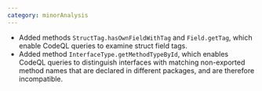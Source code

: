 ```yaml
---
category: minorAnalysis
---
```

* Added methods `StructTag.hasOwnFieldWithTag` and `Field.getTag`, which enable CodeQL queries to examine struct field tags.
* Added method `InterfaceType.getMethodTypeById`, which enables CodeQL queries to distinguish interfaces with matching non-exported method names that are declared in different packages, and are therefore incompatible.
